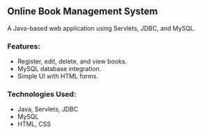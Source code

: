 ## Online Book Management System
A Java-based web application using Servlets, JDBC, and MySQL.

### Features:
- Register, edit, delete, and view books.
- MySQL database integration.
- Simple UI with HTML forms.

### Technologies Used:
- Java, Servlets, JDBC
- MySQL
- HTML, CSS
